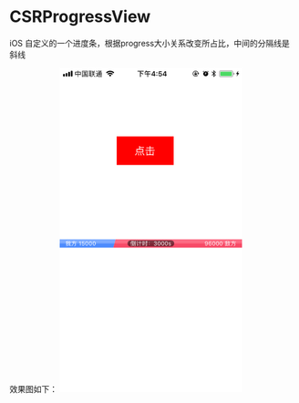 # CSRProgressView
iOS 自定义的一个进度条，根据progress大小关系改变所占比，中间的分隔线是斜线 

效果图如下：
<img src="https://github.com/LeoAiolia/CSRProgressView/blob/master/001.png" width="320"><br/>
